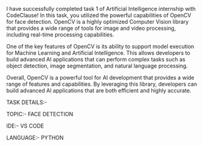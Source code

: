 I have successfully completed task 1 of Artificial Intelligence internship with CodeClause! In this task, you utilized the powerful capabilities of OpenCV for face detection. OpenCV is a highly optimized Computer Vision library that provides a wide range of tools for image and video processing, including real-time processing capabilities.



One of the key features of OpenCV is its ability to support model execution for Machine Learning and Artificial Intelligence. This allows developers to build advanced AI applications that can perform complex tasks such as object detection, image segmentation, and natural language processing.



Overall, OpenCV is a powerful tool for AI development that provides a wide range of features and capabilities. By leveraging this library, developers can build advanced AI applications that are both efficient and highly accurate.



TASK DETAILS:-

TOPIC:- FACE DETECTION

IDE:- VS CODE

LANGUAGE:- PYTHON

